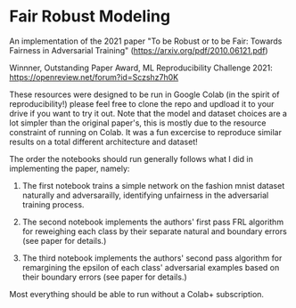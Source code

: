 # Fair Robust Modeling

An implementation of the 2021 paper "To be Robust or to be Fair: Towards Fairness in Adversarial Training" (https://arxiv.org/pdf/2010.06121.pdf)

Winnner, Outstanding Paper Award, ML Reproducibility Challenge 2021: https://openreview.net/forum?id=Sczshz7h0K

These resources were designed to be run in Google Colab (in the spirit of reproducibility!) please feel free to clone the repo and updload it to your drive if you want to try it out. Note that the model and dataset choices are a lot simpler than the original paper's, this is mostly due to the resource constraint of running on Colab. It was a fun excercise to reproduce similar results on a total different architecture and dataset! 

The order the notebooks should run generally follows what I did in implementing the paper, namely:

1. The first notebook trains a simple network on the fashion mnist dataset naturally and adversarailly, identifying unfairness in the adversarial training process. 

2. The second notebook implements the authors' first pass FRL algorithm for reweighing each class by their separate natural and boundary errors (see paper for details.)

3. The third notebook implements the authors' second pass algorithm for remargining the epsilon of each class' adversarial examples based on their boundary errors (see paper for details.)

Most everything should be able to run without a Colab+ subscription. 
